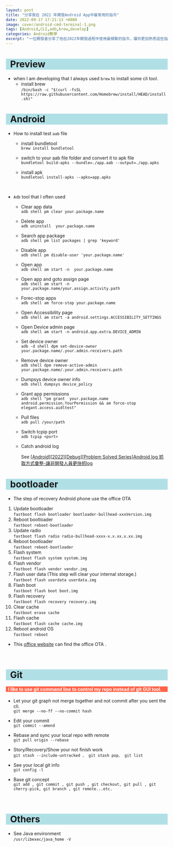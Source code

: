 ```yaml
---
layout: post
title: "分享我在 2022 年開發Android App中最常用的指令"
date: 2022-09-17 17:21:13 +0800
image: cover/android-cmd-terminal-1.png
tags: [Android,CLI,adb,brew,develop]
categories: Android教學
excerpt: "一位開發者分享了他在2022年開發過程中使用最頻繁的指令，讓你更加熟悉這些指令並加強你的開發技能"
---
```


<h1 style="background-color:powderblue;">&nbsp;&nbsp;Preview</h1>

 * when I am developing that I always used `brew` to install some cli tool.
   -  install brew<br>
   `/bin/bash -c "$(curl -fsSL https://raw.githubusercontent.com/Homebrew/install/HEAD/install.sh)"`


<h1 style="background-color:powderblue;">&nbsp;&nbsp;Android</h1>

 * How to install test `aab` file
   -  install bundletool<br>
      `brew install bundletool`

   -  switch to your aab file folder and convert it to apk file<br>
      `bundletool build-apks --bundle=./app.aab --output=./app.apks`

   -  install apk<br>
      `bundletool install-apks --apks=app.apks`

 <br>

 * `Adb` tool that I often used
   - Clear app data<br>
   `adb shell pm clear your.package.name`

   - Delete app <br>
   `adb uninstall  your.package.name`

   - Search app package<br>
   `adb shell pm list packages | grep 'keyword'`

   - Disable app <br>
   `adb shell pm disable-user 'your.package.name'`

   - Open app<br>
   `adb shell am start -n  your.package.name`

   - Open app and goto assign page<br>
   `adb shell am start -n your.package.name/your.assign.activity.path`

   - Forec-stop apps<br>
   `adb shell am force-stop your.package.name`

   - Open Accessibility page<br>
   `adb shell am start -a android.settings.ACCESSIBILITY_SETTINGS`

   - Open Device admin page<br>
   `adb shell am start -n android.app.extra.DEVICE_ADMIN`

   - Set device owner <br>
   `adb -d shell dpm set-device-owner your.package.name/.your.admin.receivers.path`

   - Remove device owner <br>
   `adb shell dpm remove-active-admin your.package.name/.your.admin.receivers.path`

   - Dumpsys device owner info<br>
   `adb shell dumpsys device_policy`

   - Grant app permissions<br>
   `adb shell "pm grant  your.package.name android.permission.YourPermission && am force-stop elegant.access.aidltest"`

   - Pull files<br>
    `adb pull /your/path`

   - Switch tcpip port<br>
     `adb tcpip <port>`

   - Catch android log<br>
      <div align="start">
      See
        <a href="{{site.baseurl}}/2022/04/18/android-log-catch-method/">[Android][2022][Debug][Problem Solved Series]Android log 抓取方式彙整-讓非開發人員更快抓log</a>
      </div>

<h1 style="background-color:powderblue;">&nbsp;&nbsp;bootloader</h1>


 * The step of recovery Android phone use the office OTA
  1. Update bootloader<br>
    `fastboot flash bootloader bootloader-bullhead-xxxVersion.img`
  2. Reboot bootloader<br>
    `fastboot reboot-bootloader`
  3. Update radio<br>
    `fastboot flash radio radio-bullhead-xxxx-x.x.xx.x.xx.img`
  4. Reboot bootloader<br>
    `fastboot reboot-bootloader`
  5. Flash system<br>
    `fastboot flash system system.img`
  6. Flash vendor<br>
    `fastboot flash vendor vendor.img`
  7. Flash user data (This step will clear your internal storage.)<br>
    `fastboot flash userdata userdata.img`
  8. Flash boot<br>
    `fastboot flash boot boot.img`
  9. Flash recovery<br>
    `fastboot flash recovery recovery.img`
  10. Clear cache<br>
    `fastboot erase cache`
  11. Flash cache<br>
    `fastboot flash cache cache.img`
  12. Reboot android OS<br>
    `fastboot reboot`

* This [office website](https://developers.google.com/android/ota) can find the office OTA .

<br>

<h1 style="background-color:powderblue;">&nbsp;&nbsp;Git</h1>
<h4 style = "background-color:tomato; color:white;">&nbsp;&nbsp;I like to use git command line to control my repo instead of git GUI tool.</h4>

   - Let your git graph not merge together and not commit after you sent the cli.<br>
   `git merge --no-ff --no-commit hash`

   - Edit your commit <br>
    `git commit --amend`

   - Rebase and sync your local repo with remote <br>
    `git pull origin --rebase`

   - Story/Recovery/Show your not finish work  <br>
   `git stash --include-untracked 、 git stash pop、 git list`

   - See your local git info <br>
    `git config -l`

   - Base git concept <br>
    `git add , git commit , git push , git checkout, git pull , git cherry-pick, git branch , git remote...etc.`

<br>

<h1 style="background-color:powderblue;">&nbsp;&nbsp;Others</h1>

 * See Java environment<br>
 `/usr/libexec/java_home -V`
